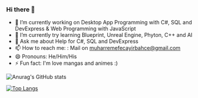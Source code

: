### Hi there 👋

- 🔭 I’m currently working on Desktop App Programming with C#, SQL and DevExpress & Web Programming with JavaScript
- 🌱 I’m currently try learning Blueprint, Unreal Engine, Phyton, C++ and AI
- 💬 Ask me about Help for C#, SQL and DevExpress
- 📫 How to reach me: : Mail on muharremefecayirbahce@gmail.com
- 😄 Pronouns: He/Him/His
- ⚡ Fun fact: I'm love mangas and animes :)

![Anurag's GitHub stats](https://github-readme-stats.vercel.app/api?username=efxlve&theme=dark&show_icons=true)

[![Top Langs](https://github-readme-stats.vercel.app/api/top-langs/?username=efxlve&layout=compact)](https://github.com/anuraghazra/github-readme-stats)

